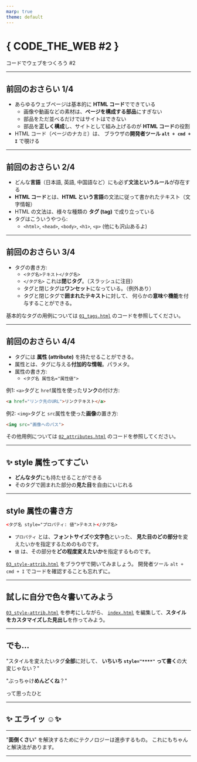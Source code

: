 ```yaml
---
marp: true
theme: default
---
```


# { CODE_THE_WEB #2 }
コードでウェブをつくろう #2

---

## 前回のおさらい 1/4
- あらゆるウェブページは基本的に **HTML コード**でできている
    - 画像や動画などの素材は、**ページを構成する部品**にすぎない
    - 部品をただ並べるだけではサイトはできない
    - 部品を**正しく構成**し、サイトとして組み上げるのが **HTML コード**の役割
- HTML コード（ページのナカミ）は、
ブラウザの**開発者ツール `alt + cmd + I`** で覗ける

---

## 前回のおさらい 2/4
- どんな**言語**（日本語, 英語, 中国語など）にも必ず**文法というルール**が存在する
- **HTML コード**とは、**HTML という言語**の文法に従って書かれたテキスト（文字情報）
- HTML の文法は、様々な種類の **タグ (tag)** で成り立っている
- タグはこういうやつら:
    - `<html>`, `<head>`, `<body>`, `<h1>`, `<p>` (他にも沢山あるよ)

---

## 前回のおさらい 3/4
- タグの書き方:
    - `<タグ名>テキスト</タグ名>`
    - `</タグ名>` これは**閉じタグ**。（スラッシュに注目）
    - タグと閉じタグは**ワンセット**になっている。（例外あり）
    - タグと閉じタグで**囲まれたテキスト**に対して、
    何らかの**意味**や**機能**を付与することができる。

基本的なタグの用例については [`01_tags.html`](01_tags.html) のコードを参照してください。

---

## 前回のおさらい 4/4
- タグには **属性 (attribute)** を持たせることができる。
- 属性とは、タグに与える**付加的な情報**。パラメタ。
- 属性の書き方:
    - `<タグ名 属性名="属性値">`

例1: `<a>`タグと `href`属性を使った**リンク**の付け方:
```html
<a href="リンク先のURL">リンクテキスト</a>
```

例2: `<img>`タグと `src`属性を使った**画像**の置き方:
```html
<img src="画像へのパス">
```

その他用例については [`02_attributes.html`](02_attributes.html) のコードを参照してください。

---

## :sparkles:  style 属性ってすごい
- **どんなタグ**にも持たせることができる
- そのタグで囲まれた部分の**見た目**を自由にいじれる

---

## style 属性の書き方
```html
<タグ名 style="プロパティ: 値">テキスト</タグ名>
```

- `プロパティ` とは、**フォントサイズ**や**文字色**といった、
**見た目のどの部分**を変えたいかを指定するためのものです。
- `値` は、その部分を**どの程度変えたいか**を指定するものです。

[`03_style-attrib.html`](03_style-attrib.html) をブラウザで開いてみましょう。
開発者ツール `alt + cmd + I` でコードを確認することも忘れずに。

---

## 試しに自分で色々書いてみよう
[`03_style-attrib.html`](03_style-attrib.html) を参考にしながら、
[`index.html`](index.html) を編集して、**スタイルをカスタマイズした見出し**を作ってみよう。

---

## でも…
"スタイルを変えたいタグ**全部**に対して、
**いちいち `style="****"` って書く**の大変じゃない？"

"ぶっちゃけ**めんどくね**？"

って思ったひと

---

## :sparkles: エライッ :relaxed::sparkles:

---

"**面倒くさい**" を解決するためにテクノロジーは進歩するもの。
これにもちゃんと解決法があります。

---

## <style> タグ
- **スタイルを指定したいタグ** と **プロパティ**, そしてその **値** を
**セットで記述**するためのタグ
- `<style>` タグ内に記述したスタイルは、
**そのページ内の複数のタグ**に対してまとめて適用可能

---

## <style> タグ、及びスタイルシートの書き方
`<style>`タグと閉じタグ`</style>` の間にスタイルを記述する。
ただし、その記述に用いられる文法は **スタイルシート** という独自の言語に従うものとなる。

---

### スタイルシートの基本文法
```html
タグ名 {
    プロパティA: 値;
    プロパティB: 値;
    プロパティC: 値;
}
別のタグ名 {
    (同上)
}
```
ここからは体系的な説明を省き、
実際の記述例を示しながら解説を挟んでいこうと思います。

---

### スタイルシートの記述例1:
```html
<style>
    h1 {
        font-style: italic;
        font-size: 32px;
        color: red;
    }
</style>
```
このスタイルシートを解説すると、
- `<h1>` タグに対して:
    - フォントをイタリックに
    - フォントサイズを 32px に
    - 文字色を 赤 (red) に

というスタイルを当てています。
重要なのは、これが**ページ内の全ての `<h1>` タグ**に適用されるという点です。

---

### 表示を確認してみよう
先ほど示した `<style>`タグ、及びスタイルシートを、
`index.html` 内の **`<body>`タグのすぐ下** にコピペしてください。

```html
    <body>
        <style>
            h1 {
                font-style: italic;
                font-size: 32px;
                color: red;
            }
        </style>

        (省略)

    </body>
```

上のようなコードになったら、**試しに `<h1>`の見出しをいくつか書いてみて**、
表示がスタイル通りになっているかを確認してみましょう。

---

### ちなみに
エディタ (VS Code) 上で **字下げ（インデント）** をする場合は、
**`Tab`キー**を一回押せば、**一段階インデント**することができます。
**`Space`を4回叩く必要はありません。**

また、複数の行をまとめてインデントしたい場合は、
**その行をマウスで選択した状態で `Tab`キーを押せば OK です。**

逆に**インデントを戻したい時は、`Shift + Tab`キー**を押してください。

ちなみにインデント自体は**コードを見やすくするためだけ**のもので、
ブラウザでの表示結果には "ほとんどの場合" 影響しません。

---

### スタイルシートの記述例2:
```html
<style>
    body {
        background-color: black;
        color: white;
    }
    a {
        color: greenyellow; /* 黄緑色 */
        font-weight: bold;
    }
</style>
```
今度は **`<body>`タグ**と **`<a>`タグ**に対するスタイル指定です。

`<body>`タグは、**ページ全体**を表しているタグです。
`background-color`は、そのタグの**背景色**を示すプロパティです。

`/* 黄緑色 */` という記述は単なる **コメント** で、書き手がメモとして書き残すものです。
HTML における `<!-- コメント -->` と同じ役割のものです。

---

### 表示を確認してみよう
先ほどと同じように、記述例2のスタイルを `index.html` にコピペして
ブラウザでの表示を確認してください。

今度の記述には **`<a>`タグ**へのスタイル指定が含まれているので、
表示の確認のために `<a>`タグを `<body>`タグ内にいくつか書き込んでみてください。

---

## スタイルシートにおける色の表現
ここまでの記述例では、背景色や文字色に対して
`red` や `black`, `white` といった単純な色のみを指定してきたが、
次に示す指定方法を用いることで、より多彩で自由な色表現が可能である。

---

### RGB
```css
color: rgb(0, 0, 0);       /* 黒 */
color: rgb(255, 255, 255); /* 白 */
```

RGB に **A (アルファ)** を加えると **不透明度 (0.0 から 1.0)** を表現できる。
```css
color: rgba(255, 0, 0, 0.5); /* 半透明の赤 */
```

---

### HSL
H = 色彩 (0 から 360)
S = 彩度 (0% から 100%)
L = 明度 (0% から 100%)
```css
color: hsl(120, 100%, 40%); /* 緑 */
```
HSL に **A (アルファ)** を加えると **不透明度 (0.0 から 1.0)** を表現できる。
```css
color: hsla(120, 100%, 40%, 0.5); /* 半透明の緑 */
```

---

参考:
https://www.w3schools.com/cssref/css_colors.asp